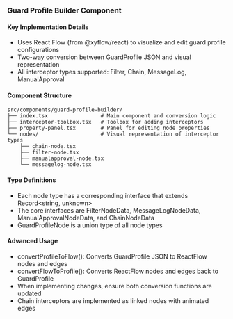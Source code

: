 ### Guard Profile Builder Component

#### Key Implementation Details

- Uses React Flow (from @xyflow/react) to visualize and edit guard profile configurations
- Two-way conversion between GuardProfile JSON and visual representation
- All interceptor types supported: Filter, Chain, MessageLog, ManualApproval

#### Component Structure

```
src/components/guard-profile-builder/
├── index.tsx                 # Main component and conversion logic
├── interceptor-toolbox.tsx   # Toolbox for adding interceptors
├── property-panel.tsx        # Panel for editing node properties
└── nodes/                    # Visual representation of interceptor types
    ├── chain-node.tsx
    ├── filter-node.tsx
    ├── manualapproval-node.tsx
    └── messagelog-node.tsx
```

#### Type Definitions

- Each node type has a corresponding interface that extends Record<string, unknown>
- The core interfaces are FilterNodeData, MessageLogNodeData, ManualApprovalNodeData, and ChainNodeData
- GuardProfileNode is a union type of all node types

#### Advanced Usage

- convertProfileToFlow(): Converts GuardProfile JSON to ReactFlow nodes and edges
- convertFlowToProfile(): Converts ReactFlow nodes and edges back to GuardProfile
- When implementing changes, ensure both conversion functions are updated
- Chain interceptors are implemented as linked nodes with animated edges
